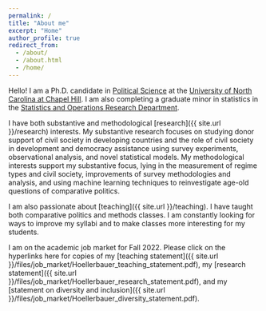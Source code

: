 ```yaml
---
permalink: /
title: "About me"
excerpt: "Home"
author_profile: true
redirect_from:
  - /about/
  - /about.html
  - /home/
---
```


Hello! I am a Ph.D. candidate in [Political Science](https://politicalscience.unc.edu/) at the [University of North Carolina at Chapel Hill](https://www.unc.edu/). I am also completing a graduate minor in statistics in the [Statistics and Operations Research Department](https://stat-or.unc.edu/).

I have both substantive and methodological [research]({{ site.url }}/research) interests. My substantive research focuses on studying donor support of civil society in developing countries and the role of civil society in development and democracy assistance using survey experiments, observational analysis, and novel statistical models. My methodological interests support my substantive focus, lying in the measurement of regime types and civil society, improvements of survey methodologies and analysis, and using machine learning techniques to reinvestigate age-old questions of comparative politics.

I am also passionate about [teaching]({{ site.url }}/teaching). I have taught both comparative politics and methods classes. I am constantly looking for ways to improve my syllabi and to make classes more interesting for my students.

I am on the academic job market for Fall 2022. Please click on the hyperlinks here for copies of my [teaching statement]({{ site.url }}/files/job_market/Hoellerbauer_teaching_statement.pdf), my [research statement]({{ site.url }}/files/job_market/Hoellerbauer_research_statement.pdf), and my [statement on diversity and inclusion]({{ site.url }}/files/job_market/Hoellerbauer_diversity_statement.pdf).
